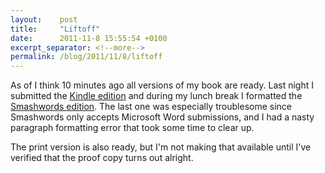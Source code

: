 ```yaml
---
layout:    post
title:     "Liftoff"
date:      2011-11-8 15:55:54 +0100
excerpt_separator: <!--more-->
permalink: /blog/2011/11/8/liftoff
---
```


As of I think 10 minutes ago all versions of my book are ready. Last night I submitted the [Kindle edition](http://www.amazon.com/dp/B0063UB58W) and during my lunch break I formatted the [Smashwords edition](https://www.smashwords.com/books/view/103111). The last one was especially troublesome since Smashwords only accepts Microsoft Word submissions, and I had a nasty paragraph formatting error that took some time to clear up.

<!--more-->
The print version is also ready, but I'm not making that available until I've verified that the proof copy turns out alright.